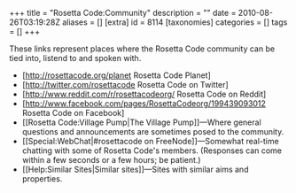 +++
title = "Rosetta Code:Community"
description = ""
date = 2010-08-26T03:19:28Z
aliases = []
[extra]
id = 8114
[taxonomies]
categories = []
tags = []
+++

These links represent places where the Rosetta Code community can be tied into, listend to and spoken with.

* [http://rosettacode.org/planet Rosetta Code Planet]
* [http://twitter.com/rosettacode Rosetta Code on Twitter]
* [http://www.reddit.com/r/rosettacodeorg/ Rosetta Code on Reddit]
* [http://www.facebook.com/pages/RosettaCodeorg/199439093012 Rosetta Code on Facebook]
* [[Rosetta Code:Village Pump|The Village Pump]]&mdash;Where general questions and announcements are sometimes posed to the community.
* [[Special:WebChat|#rosettacode on FreeNode]]&mdash;Somewhat real-time chatting with some of Rosetta Code's members. (Responses can come within a few seconds or a few hours; be patient.)
* [[Help:Similar Sites|Similar sites]]&mdash;Sites with similar aims and properties.
